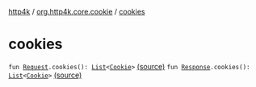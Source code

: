[http4k](../index.md) / [org.http4k.core.cookie](index.md) / [cookies](./cookies.md)

# cookies

`fun `[`Request`](../org.http4k.core/-request/index.md)`.cookies(): `[`List`](https://kotlinlang.org/api/latest/jvm/stdlib/kotlin.collections/-list/index.html)`<`[`Cookie`](-cookie/index.md)`>` [(source)](https://github.com/http4k/http4k/blob/master/http4k-core/src/main/kotlin/org/http4k/core/cookie/CookieExtensions.kt#L25)
`fun `[`Response`](../org.http4k.core/-response/index.md)`.cookies(): `[`List`](https://kotlinlang.org/api/latest/jvm/stdlib/kotlin.collections/-list/index.html)`<`[`Cookie`](-cookie/index.md)`>` [(source)](https://github.com/http4k/http4k/blob/master/http4k-core/src/main/kotlin/org/http4k/core/cookie/CookieExtensions.kt#L33)